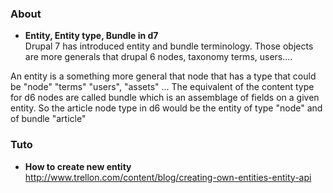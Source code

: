 ### About 

* **Entity, Entity type, Bundle in d7**   
Drupal 7 has introduced entity and bundle terminology. 
Those objects are more generals that drupal 6 nodes, taxonomy terms, users....   

An entity is a something more general that node that has a type that could be "node" "terms" "users", "assets" ...
The equivalent of the content type for d6 nodes are called bundle which is an assemblage of fields on a given entity. So the article node type in d6 would be the entity of type "node" and of bundle "article"


### Tuto
* **How to create new entity**   
http://www.trellon.com/content/blog/creating-own-entities-entity-api